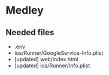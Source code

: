 # Medley

## Needed files
- .env
- ios/Runner/GoogleService-Info.plist
- [updated] web/index.html
- [updated] ios/Runner/Info.plist
